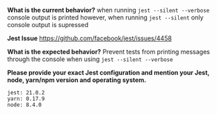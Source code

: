 **What is the current behavior?**
when running `jest --silent --verbose` console output is printed
however, when running `jest --silent` only console output is supressed

**Jest Issue**
https://github.com/facebook/jest/issues/4458

**What is the expected behavior?**
Prevent tests from printing messages through the console when using `jest --silent --verbose`

**Please provide your exact Jest configuration and mention your Jest, node, yarn/npm version and operating system.**
```
jest: 21.0.2
yarn: 0.17.9
node: 8.4.0
```
